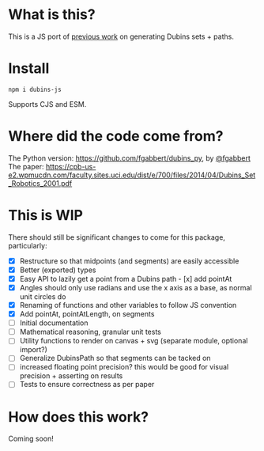 # What is this?
This is a JS port of [previous work](#where-did-the-code-come-from) on generating Dubins sets + paths.

# Install
```
npm i dubins-js
```

Supports CJS and ESM.

# Where did the code come from?
The Python version: https://github.com/fgabbert/dubins_py, by [@fgabbert](https://github.com/fgabbert)
The paper: https://cpb-us-e2.wpmucdn.com/faculty.sites.uci.edu/dist/e/700/files/2014/04/Dubins_Set_Robotics_2001.pdf

# This is WIP
There should still be significant changes to come for this package, particularly:
- [x] Restructure so that midpoints (and segments) are easily accessible
- [x] Better (exported) types
- [x] Easy API to lazily get a point from a Dubins path
      - [x] add pointAt
- [x] Angles should only use radians and use the x axis as a base, as normal unit circles do
- [x] Renaming of functions and other variables to follow JS convention
- [x] Add pointAt, pointAtLength, on segments
- [ ] Initial documentation
- [ ] Mathematical reasoning, granular unit tests
- [ ] Utility functions to render on canvas + svg (separate module, optional import?)
- [ ] Generalize DubinsPath so that segments can be tacked on
- [ ] increased floating point precision? this would be good for visual precision + asserting on results
- [ ] Tests to ensure correctness as per paper

# How does this work?
Coming soon!
